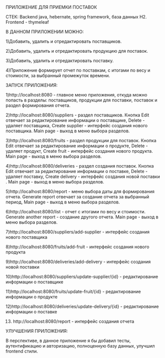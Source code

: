 ПРИЛОЖЕНИЕ ДЛЯ ПРИЕМКИ ПОСТАВОК

СТЕК: Backend java, hebernate, spring framework, база данных H2. Frontend - thymeleaf



В ДАННОМ ПРИЛОЖЕНИИ МОЖНО:

1)Добавить, удалить и отредактировать поставщиков. 

2)Добавить, удалить и отредактировать продукцию для поставок. 

3)Добавить, удалить и отредактировать поставку.

4)Приложение формирует отчет по поставкам, с итогами по весу и стоимости, за выбранный промежуток времени.


 
ЗАПУСК ПРИЛОЖЕНИЯ:

1)http://localhost:8080 - главное меню приложения, откуда можно попасть в разделы: поставщиков, продукции для поставки, поставок и раздел формирования отчета.

2)http://localhost:8080/suppliers - раздел поставщиков. Кнопка Edit отвечает за редактирование информации о поставщике, Delete - удаляет поставщика, Create supplier - интерфейс создания нового поставщика. Main page - выход в меню выбора разделов.

3)http://localhost:8080/fruits - раздел продукции для поставок. Кнопка Edit отвечает за редактирование информации о продукте, Delete - удаляет продукт, Create fruit - интерфейс создания нового продукта. Main page - выход в меню выбора разделов.

4)http://localhost:8080/deliveries - раздел создания поставок.  Кнопка Edit отвечает за редактирование информации о поставке, Delete - удаляет поставку, Create delivery - интерфейс создания новой поставки . Main page - выход в меню выбора разделов.

5)http://localhost:8080/report - меню выбора даты для формирования отчета. Generate report отвечает за создание отчета за выбранный период, Main page - выход в меню выбора разделов.

6)http://localhost:8080/list - отчет с итогами по весу и стоимости. Generate another report - создание другого отчета. Main page - выход в меню выбора разделов.

7)http://localhost:8080/suppliers/add-supplier - интерфейс создания нового поставщика

8)http://localhost:8080/fruits/add-fruit - интерфейс создания нового продукта

9)http://localhost:8080/deliveries/add-delivery - интерфейс создания новой поставки

10)http://localhost:8080/suppliers/update-supplier/{id} - редактирование информации о поставщике

11)http://localhost:8080/fruits/update-fruit/{id} - редактирование информации о продукте

12)http://localhost:8080/deliveries/update-delivery/{id} - редактирование информации о поставке

13) http://localhost:8080/report - интерфейс создания отчета


УЛУЧШЕНИЯ ПРИЛОЖЕНИЯ:

В перспективе, в данное приложение я бы добавил тесты, аутентификацию и авторизацию, полноценную базу данных, улучшил frontend стили. 

